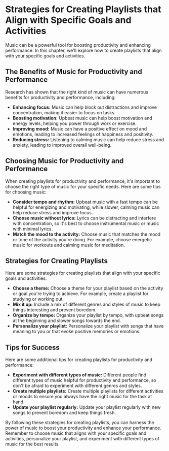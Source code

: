 Strategies for Creating Playlists that Align with Specific Goals and Activities
===============================================================================================================================================

Music can be a powerful tool for boosting productivity and enhancing performance. In this chapter, we'll explore how to create playlists that align with your specific goals and activities.

The Benefits of Music for Productivity and Performance
------------------------------------------------------

Research has shown that the right kind of music can have numerous benefits for productivity and performance, including:

* **Enhancing focus:** Music can help block out distractions and improve concentration, making it easier to focus on tasks.
* **Boosting motivation:** Upbeat music can help boost motivation and energy levels, helping you power through work or exercise.
* **Improving mood:** Music can have a positive effect on mood and emotions, leading to increased feelings of happiness and positivity.
* **Reducing stress:** Listening to calming music can help reduce stress and anxiety, leading to improved overall well-being.

Choosing Music for Productivity and Performance
-----------------------------------------------

When creating playlists for productivity and performance, it's important to choose the right type of music for your specific needs. Here are some tips for choosing music:

* **Consider tempo and rhythm:** Upbeat music with a fast tempo can be helpful for energizing and motivating, while slower, calming music can help reduce stress and improve focus.
* **Choose music without lyrics:** Lyrics can be distracting and interfere with concentration, so it's best to choose instrumental music or music with minimal lyrics.
* **Match the mood to the activity:** Choose music that matches the mood or tone of the activity you're doing. For example, choose energetic music for workouts and calming music for meditation.

Strategies for Creating Playlists
---------------------------------

Here are some strategies for creating playlists that align with your specific goals and activities:

* **Choose a theme:** Choose a theme for your playlist based on the activity or goal you're trying to achieve. For example, create a playlist for studying or working out.
* **Mix it up:** Include a mix of different genres and styles of music to keep things interesting and prevent boredom.
* **Organize by tempo:** Organize your playlist by tempo, with upbeat songs at the beginning and slower songs towards the end.
* **Personalize your playlist:** Personalize your playlist with songs that have meaning to you or that evoke positive memories or emotions.

Tips for Success
----------------

Here are some additional tips for creating playlists for productivity and performance:

* **Experiment with different types of music:** Different people find different types of music helpful for productivity and performance, so don't be afraid to experiment with different genres and styles.
* **Create multiple playlists:** Create multiple playlists for different activities or moods to ensure you always have the right music for the task at hand.
* **Update your playlist regularly:** Update your playlist regularly with new songs to prevent boredom and keep things fresh.

By following these strategies for creating playlists, you can harness the power of music to boost your productivity and enhance your performance. Remember to choose music that aligns with your specific goals and activities, personalize your playlist, and experiment with different types of music for the best results.
